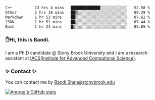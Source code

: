 <!--START_SECTION:waka-->

```txt
C++          13 hrs 4 mins   █████████████░░░░░░░░░░░░   52.58 %
Other        2 hrs 18 mins   ██▒░░░░░░░░░░░░░░░░░░░░░░   09.29 %
Markdown     1 hr 53 mins    ██░░░░░░░░░░░░░░░░░░░░░░░   07.62 %
JSON         1 hr 51 mins    ██░░░░░░░░░░░░░░░░░░░░░░░   07.44 %
Bash         1 hr 24 mins    █▒░░░░░░░░░░░░░░░░░░░░░░░   05.65 %
```

<!--END_SECTION:waka-->

### ✋Hi, this is Baodi. 

I am a Ph.D candidate @ Stony Brook University and I am a research assistant at [IACS(Insitiute for Advanced Computional Science)](https://iacs.stonybrook.edu/).

### ✨ Contact ✨

You can contact me by [Baodi.Shan@stonybrook.edu](mailto:Baodi.Shan@stonybrook.edu)

[![Anurag's GitHub stats](https://github-readme-stats.vercel.app/api?username=lwshanbd&theme=jolly&show_icons=true&count_private=true&include_all_commits=true)](https://github.com/anuraghazra/github-readme-stats)



<!--
**lwshanbd/lwshanbd** is a ✨ _special_ ✨ repository because its `README.md` (this file) appears on your GitHub profile.

Here are some ideas to get you started:

- 🔭 I’m currently working on ...
- 🌱 I’m currently learning ...
- 👯 I’m looking to collaborate on ...
- 🤔 I’m looking for help with ...
- 💬 Ask me about ...
- 📫 How to reach me: ...
- 😄 Pronouns: ...
- ⚡ Fun fact: ...
-->
